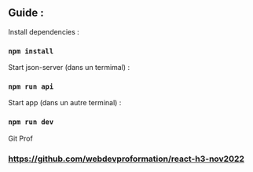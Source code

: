 ## Guide :

Install dependencies :

### `npm install`

Start json-server (dans un termimal) :

### `npm run api`

Start app (dans un autre terminal) :

### `npm run dev`

Git Prof
### https://github.com/webdevproformation/react-h3-nov2022


